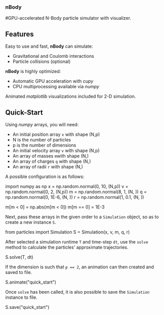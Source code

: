 ### nBody
#GPU-accelerated N-Body particle simulator with visualizer.

## Features

Easy to use and fast, **nBody** can simulate:

* Gravitational and Coulomb interactions
* Particle collisions (optional)

**nBody** is highly optimized:

* Automatic GPU acceleration with *cupy*
* CPU multiprocessing available via *numpy*

Animated *matplotlib* visualizations included for 2-D simulation.

## Quick-Start

Using *numpy* arrays, you will need:

* An initial position array ```x``` with shape (N,p)
 * N is the number of particles
 * p is the number of dimensions
* An initial velocity array ```v``` with shape (N,p)
* An array of masses ```m```with shape (N,)
* An array of charges ```q``` with shape (N,)
* An array of radii ```r``` with shape (N,)

A possible configuration is as follows:

  import numpy as np
  x = np.random.normal(0,   10, (N,p))
  v = np.random.normal(0,    2, (N,p))
  m = np.random.normal(8,    1, (N, ))
  q = np.random.normal(0, 1E-6, (N, ))
  r = np.random.normal(1,  0.1, (N, ))

  m[m < 0] = np.abs(m[m < 0])
  m[m == 0] = 1E-3

Next, pass these arrays in the given order to a ```Simulation``` object, so as to create a new instance ```S```.

  from particles import Simulation
  S = Simulation(x, v, m, q, r)

After selected a simulation runtime ```T``` and time-step ```dt```, use the ```solve``` method to calculate the particles' approximate trajectories.

  S.solve(T, dt)

If the dimension is such that ```p == 2```, an animation can then created and saved to file.  

  S.animate("quick_start")

Once ```solve``` has been called, it is also possible to save the ```Simulation``` instance to file.

  S.save("quick_start")
